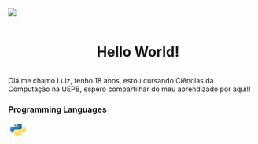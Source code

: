 <img src="https://user-images.githubusercontent.com/73097560/115834477-dbab4500-a447-11eb-908a-139a6edaec5c.gif">
<div id="user-content-toc">
  <ul align="center">
    <summary><h1 style="display: inline-block">Hello World!</h1></summary>
</div>
<p>
Olá me chamo Luiz, tenho 18 anos, estou cursando Ciências da Computação na UEPB, espero compartilhar do meu aprendizado por aqui!!
</p>
<h3>Programming Languages</h3>
<img align="center" alt="luizhlucas-Python" height="30" width="40" src="https://raw.githubusercontent.com/devicons/devicon/master/icons/python/python-original.svg">
